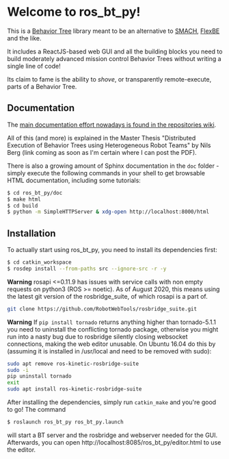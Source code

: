 # Welcome to ros_bt_py!

This is a [Behavior
Tree](https://en.wikipedia.org/wiki/Behavior_tree_(artificial_intelligence,_robotics_and_control))
library meant to be an alternative to
[SMACH](http://wiki.ros.org/smach),
[FlexBE](http://wiki.ros.org/flexbe) and the like.

It includes a ReactJS-based web GUI and all the building blocks you
need to build moderately advanced mission control Behavior Trees
without writing a single line of code!

Its claim to fame is the ability to *shove*, or transparently
remote-execute, parts of a Behavior Tree.

## Documentation

The [main documentation effort nowadays is found in the repositories wiki](https://ids-git.fzi.de/ros/ros_bt_py/-/wikis/home).

All of this (and more) is explained in the Master Thesis "Distributed
Execution of Behavior Trees using Heterogeneous Robot Teams" by Nils Berg (link
coming as soon as I'm certain where I can post the PDF).

There is also a growing amount of Sphinx documentation in the `doc`
folder - simply execute the following commands in your shell to get
browsable HTML documentation, including some tutorials:

```bash
$ cd ros_bt_py/doc
$ make html
$ cd build
$ python -m SimpleHTTPServer & xdg-open http://localhost:8000/html
```

## Installation

To actually start using ros_bt_py, you need to install its dependencies first:

```bash
$ cd catkin_workspace
$ rosdep install --from-paths src --ignore-src -r -y
```

**Warning**
rosapi <=0.11.9 has issues with service calls with non empty requests on python3 (ROS >= noetic).
As of August 2020, this means using the latest git version of the rosbridge_suite, of which rosapi is a part of.
```bash
git clone https://github.com/RobotWebTools/rosbridge_suite.git
```

**Warning**
If `pip install tornado` returns anything higher than tornado-5.1.1 you need to uninstall the conflicting tornado package,
otherwise you might run into a nasty bug due to rosbridge silently closing websocket connections, making the web editor unusable.
On Ubuntu 16.04 do this by (assuming it is installed in /usr/local and need to be removed with sudo):

```bash
sudo apt remove ros-kinetic-rosbridge-suite
sudo -i
pip uninstall tornado
exit
sudo apt install ros-kinetic-rosbridge-suite
```

After installing the dependencies, simply run `catkin_make` and you're
good to go! The command

```bash
$ roslaunch ros_bt_py ros_bt_py.launch
```

will start a BT server and the rosbridge and webserver needed for the
GUI. Afterwards, you can open
http://localhost:8085/ros_bt_py/editor.html to use the editor.
